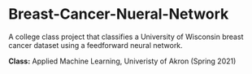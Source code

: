 # Breast-Cancer-Nueral-Network
A college class project that classifies a University of Wisconsin breast cancer dataset using a feedforward neural network.

**Class:** Applied Machine Learning, Univeristy of Akron (Spring 2021)
